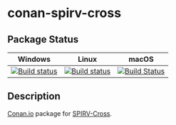 # conan-spirv-cross

## Package Status

| Windows | Linux | macOS |
|:-------:|:-----:|:-----:|
|[![Build status](https://ci.appveyor.com/api/projects/status/410mnejvsyc87by0/branch/testing%2F20200403?svg=true)](https://ci.appveyor.com/project/SpaceIm/conan-spirv-cross)|[![Build status](https://github.com/SpaceIm/conan-spirv-cross/workflows/.github/workflows/conan.yml/badge.svg?branch=testing%2F20200403)](https://github.com/SpaceIm/conan-spirv-cross/actions?query=branch%3Atesting%2F20200403)|[![Build Status](https://travis-ci.com/SpaceIm/conan-spirv-cross.svg?branch=testing%2F20200403)](https://travis-ci.com/SpaceIm/conan-spirv-cross)|

## Description

[Conan.io](https://conan.io) package for [SPIRV-Cross](https://github.com/KhronosGroup/SPIRV-Cross).
